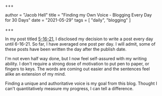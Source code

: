+++

author = "Jacob Hell"
title = "Finding my Own Voice - Blogging Every Day for 30 Days"
date = "2021-05-29"
tags = [
    "daily", "blogging"
]

+++

<!--more-->

In my post titled [5-16-21](../5-16-21), I disclosed my decision to write a post every day until 6-16-21. So far, I have averaged one post per day. I will admit, some of these posts have been written the day after the publish date.

I'm not even half way done, but I now feel self-assured with my writing ability. I don't require a strong dose of motivation to put pen to paper, or fingers to keys. The words are coming out easier and the sentences feel alike an extension of my mind.

Finding a unique and authoritative voice is my goal from this blog. Thought I can't quantitatively measure my progress, I can tell a difference.